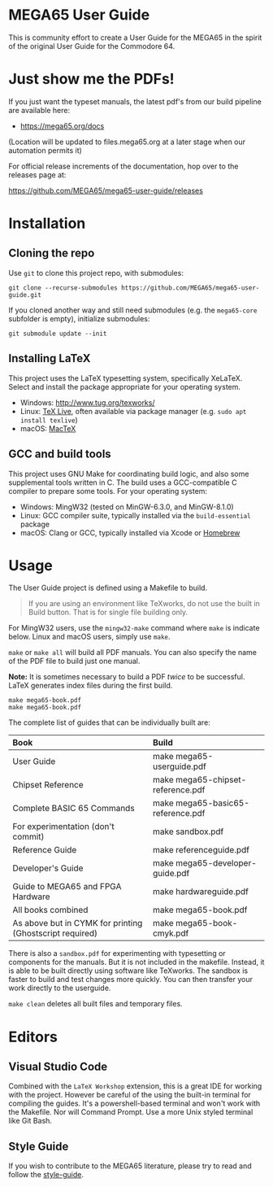 # MEGA65 User Guide

This is community effort to create a User Guide for the MEGA65 in the spirit of the original User Guide for the Commodore 64.

# Just show me the PDFs!

If you just want the typeset manuals, the latest pdf's from our build pipeline are available here:

- https://mega65.org/docs

(Location will be updated to files.mega65.org at a later stage when our automation permits it)

For official release increments of the documentation, hop over to the releases page at:

https://github.com/MEGA65/mega65-user-guide/releases

# Installation

## Cloning the repo

Use `git` to clone this project repo, with submodules:

```
git clone --recurse-submodules https://github.com/MEGA65/mega65-user-guide.git
```

If you cloned another way and still need submodules (e.g. the `mega65-core` subfolder is empty), initialize submodules:

```
git submodule update --init
```

## Installing LaTeX

This project uses the LaTeX typesetting system, specifically XeLaTeX. Select and install the package appropriate for your operating system.

- Windows: http://www.tug.org/texworks/
- Linux: [TeX Live](https://tug.org/texlive/), often available via package manager (e.g. `sudo apt install texlive`)
- macOS: [MacTeX](https://www.tug.org/mactex/)

## GCC and build tools

This project uses GNU Make for coordinating build logic, and also some supplemental tools written in C. The build uses a GCC-compatible C compiler to prepare some tools. For your operating system:

- Windows: MingW32 (tested on MinGW-6.3.0, and MinGW-8.1.0)
- Linux: GCC compiler suite, typically installed via the `build-essential` package
- macOS: Clang or GCC, typically installed via Xcode or [Homebrew](https://brew.sh)

# Usage

The User Guide project is defined using a Makefile to build.

> If you are using an environment like TeXworks, do not use the built in Build button. That is for single file building only.

For MingW32 users, use the `mingw32-make` command where `make` is indicate below. Linux and macOS users, simply use `make`.

`make` or `make all` will build all PDF manuals. You can also specify the name of the PDF file to build just one manual.

**Note:** It is sometimes necessary to build a PDF _twice_ to be successful. LaTeX generates index files during the first build.

```
make mega65-book.pdf
make mega65-book.pdf
```

The complete list of guides that can be individually built are:

| Book                                                     | Build                             |
| :------------------------------------------------------- | :-------------------------------- |
| User Guide                                               | make mega65-userguide.pdf         |
| Chipset Reference                                        | make mega65-chipset-reference.pdf |
| Complete BASIC 65 Commands                               | make mega65-basic65-reference.pdf |
| For experimentation (don't commit)                       | make sandbox.pdf                  |
| Reference Guide                                          | make referenceguide.pdf           |
| Developer's Guide                                        | make mega65-developer-guide.pdf   |
| Guide to MEGA65 and FPGA Hardware                        | make hardwareguide.pdf            |
| All books combined                                       | make mega65-book.pdf              |
| As above but in CYMK for printing (Ghostscript required) | make mega65-book-cmyk.pdf         |

There is also a `sandbox.pdf` for experimenting with typesetting or components for the manuals. But it is not included in the makefile. Instead, it is able to be built directly using software like TeXworks. The sandbox is faster to build and test changes more quickly. You can then transfer your work directly to the userguide.

`make clean` deletes all built files and temporary files.

# Editors

## Visual Studio Code

Combined with the `LaTeX Workshop` extension, this is a great IDE for working with the project. However be careful of the using the built-in terminal for compiling the guides. It's a powershell-based terminal and won't work with the Makefile. Nor will Command Prompt. Use a more Unix styled terminal like Git Bash.

## Style Guide

If you wish to contribute to the MEGA65 literature, please try to read and follow the [style-guide](style-guide.md).
